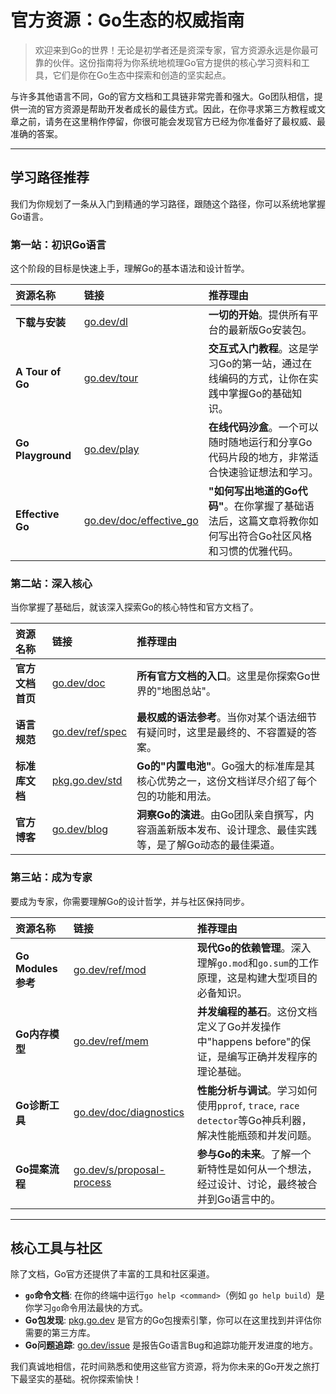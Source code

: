 # 官方资源：Go生态的权威指南

> 欢迎来到Go的世界！无论是初学者还是资深专家，官方资源永远是你最可靠的伙伴。这份指南将为你系统地梳理Go官方提供的核心学习资料和工具，它们是你在Go生态中探索和创造的坚实起点。

与许多其他语言不同，Go的官方文档和工具链非常完善和强大。Go团队相信，提供一流的官方资源是帮助开发者成长的最佳方式。因此，在你寻求第三方教程或文章之前，请务在这里稍作停留，你很可能会发现官方已经为你准备好了最权威、最准确的答案。

---

## 学习路径推荐

我们为你规划了一条从入门到精通的学习路径，跟随这个路径，你可以系统地掌握Go语言。

### 第一站：初识Go语言

这个阶段的目标是快速上手，理解Go的基本语法和设计哲学。

| 资源名称 | 链接 | 推荐理由 |
| :--- | :--- | :--- |
| **下载与安装** | [go.dev/dl](https://go.dev/dl/) | **一切的开始**。提供所有平台的最新版Go安装包。 |
| **A Tour of Go** | [go.dev/tour](https://go.dev/tour/) | **交互式入门教程**。这是学习Go的第一站，通过在线编码的方式，让你在实践中掌握Go的基础知识。 |
| **Go Playground** | [go.dev/play](https://go.dev/play/) | **在线代码沙盒**。一个可以随时随地运行和分享Go代码片段的地方，非常适合快速验证想法和学习。 |
| **Effective Go** | [go.dev/doc/effective_go](https://go.dev/doc/effective_go) | **"如何写出地道的Go代码"**。在你掌握了基础语法后，这篇文章将教你如何写出符合Go社区风格和习惯的优雅代码。 |

### 第二站：深入核心

当你掌握了基础后，就该深入探索Go的核心特性和官方文档了。

| 资源名称 | 链接 | 推荐理由 |
| :--- | :--- | :--- |
| **官方文档首页** | [go.dev/doc](https://go.dev/doc/) | **所有官方文档的入口**。这里是你探索Go世界的"地图总站"。 |
| **语言规范** | [go.dev/ref/spec](https://go.dev/ref/spec) | **最权威的语法参考**。当你对某个语法细节有疑问时，这里是最终的、不容置疑的答案。 |
| **标准库文档** | [pkg.go.dev/std](https://pkg.go.dev/std) | **Go的"内置电池"**。Go强大的标准库是其核心优势之一，这份文档详尽介绍了每个包的功能和用法。 |
| **官方博客** | [go.dev/blog](https://go.dev/blog/) | **洞察Go的演进**。由Go团队亲自撰写，内容涵盖新版本发布、设计理念、最佳实践等，是了解Go动态的最佳渠道。 |

### 第三站：成为专家

要成为专家，你需要理解Go的设计哲学，并与社区保持同步。

| 资源名称 | 链接 | 推荐理由 |
| :--- | :--- | :--- |
| **Go Modules参考** | [go.dev/ref/mod](https://go.dev/ref/mod) | **现代Go的依赖管理**。深入理解`go.mod`和`go.sum`的工作原理，这是构建大型项目的必备知识。 |
| **Go内存模型** | [go.dev/ref/mem](https://go.dev/ref/mem) | **并发编程的基石**。这份文档定义了Go并发操作中"happens before"的保证，是编写正确并发程序的理论基础。 |
| **Go诊断工具** | [go.dev/doc/diagnostics](https://go.dev/doc/diagnostics) | **性能分析与调试**。学习如何使用`pprof`, `trace`, `race detector`等Go神兵利器，解决性能瓶颈和并发问题。 |
| **Go提案流程** | [go.dev/s/proposal-process](https://go.googlesource.com/proposal/+/master/README.md) | **参与Go的未来**。了解一个新特性是如何从一个想法，经过设计、讨论，最终被合并到Go语言中的。 |

---

## 核心工具与社区

除了文档，Go官方还提供了丰富的工具和社区渠道。

- **`go`命令文档**: 在你的终端中运行`go help <command>`（例如 `go help build`）是你学习`go`命令用法最快的方式。
- **Go包发现**: [pkg.go.dev](https://pkg.go.dev/) 是官方的Go包搜索引擎，你可以在这里找到并评估你需要的第三方库。
- **Go问题追踪**: [go.dev/issue](https://github.com/golang/go/issues) 是报告Go语言Bug和追踪功能开发进度的地方。

我们真诚地相信，花时间熟悉和使用这些官方资源，将为你未来的Go开发之旅打下最坚实的基础。祝你探索愉快！
